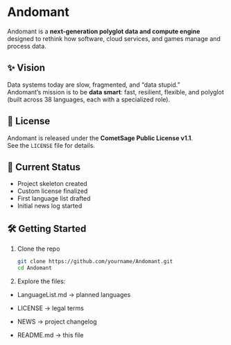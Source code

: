 # Andomant

Andomant is a **next-generation polyglot data and compute engine** designed to rethink how software, cloud services, and games manage and process data.

## ✨ Vision
Data systems today are slow, fragmented, and “data stupid.”  
Andomant’s mission is to be **data smart**: fast, resilient, flexible, and polyglot (built across 38 languages, each with a specialized role).

## 📜 License
Andomant is released under the **CometSage Public License v1.1**.  
See the `LICENSE` file for details.

## 🚀 Current Status
- Project skeleton created
- Custom license finalized
- First language list drafted
- Initial news log started

## 🛠 Getting Started
1. Clone the repo  
   ```bash
   git clone https://github.com/yourname/Andomant.git
   cd Andomant
2. Explore the files:

- LanguageList.md → planned languages

- LICENSE → legal terms

- NEWS → project changelog

- README.md → this file